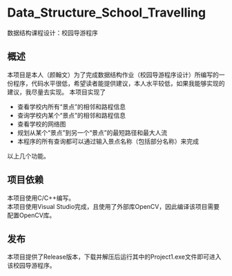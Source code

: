 # Data_Structure_School_Travelling
数据结构课程设计：校园导游程序
## 概述
本项目是本人（颜翰文）为了完成数据结构作业（校园导游程序设计）所编写的一份程序，代码水平很低，希望读者能提供建议，本人水平较低，如果我能够实现的建议，我尽量去实现。
本项目实现了

- 查看学校内所有“景点”的相邻和路程信息
- 查询学校内某个“景点”的相邻和路程信息
- 查看学校的网络图
- 规划从某个“景点”到另一个“景点”的最短路径和最大人流
- 本程序的所有查询都可以通过输入景点名称（包括部分名称）来完成  

以上几个功能。
## 项目依赖
本项目使用C/C++编写。  
本项目使用Visual Studio完成，且使用了外部库OpenCV，因此编译该项目需要配置OpenCV库。
## 发布
本项目提供了Release版本，下载并解压后运行其中的Project1.exe文件即可进入该校园导游程序。
